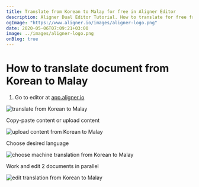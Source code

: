 ```yaml
---
title: Translate from Korean to Malay for free in Aligner Editor
description: Aligner Dual Editor Tutorial. How to translate for free from Korean to Malay. Aligner is multilingual document management platform. 
ogImage: "https://www.aligner.io/images/aligner-logo.png"
date: 2020-05-06T07:09:21+03:00
image: ../images/aligner-logo.png
onBlog: true
---
```


# How to translate document from Korean to Malay

1. Go to editor at [app.aligner.io](https://app.aligner.io "Aligner App web page")

![translate from Korean to Malay](../aligner-blank-editor.png "translate from Korean to Malay")

Copy-paste content or upload content

![upload content from Korean to Malay](../aligner-uploaded-document.png "upload content from Korean to Malay")

Choose desired language

![choose machine translation from Korean to Malay](../aligner-language-dropdown.png "choose machine translation from Korean to Malay")

Work and edit 2 documents in parallel

![edit translation from Korean to Malay](../aligner-double-sitded-editor.png "edit translation from Korean to Malay")

